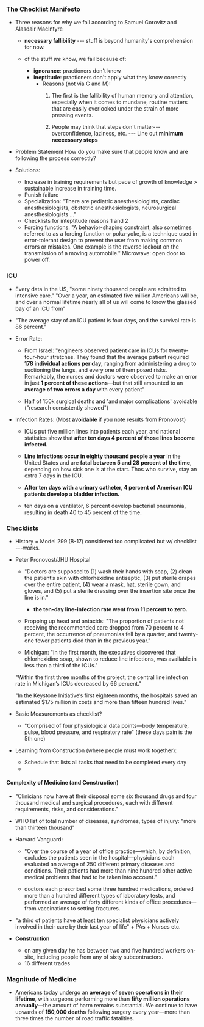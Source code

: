 ### The Checklist Manifesto

* Three reasons for why we fail according to Samuel Gorovitz and Alasdair MacIntyre

    - **necessary fallibility** --- stuff is beyond humanity's comprehension for now.

    - of the stuff *we* know, we fail because of:
        + **ignorance**: practioners don't know
        + **ineptitude**: practioners don't apply what they know correctly
            * Reasons (not via G and M):
                1. The first is the fallibility of human memory and attention, especially when it comes to mundane, routine matters that are easily overlooked under the strain of more pressing events.
                
                2. People may think that steps don't matter---overconfidence, laziness,  etc. --- Line out **minimum neccessary steps**

* Problem Statement How do you make sure that people know and are following the process correctly?

* Solutions:

    - Increase in training requirements but pace of growth of knowledge > sustainable increase in training time.
    - Punish failure
    - Specialization: "There are pediatric anesthesiologists, cardiac anesthesiologists, obstetric anesthesiologists, neurosurgical anesthesiologists ..."
    - Checklists for inteptitude reasons 1 and 2
    - Forcing functions: "A behavior-shaping constraint, also sometimes referred to as a forcing function or poka-yoke, is a technique used in error-tolerant design to prevent the user from making common errors or mistakes. One example is the reverse lockout on the transmission of a moving automobile." Microwave: open door to power off.

### ICU

* Every data in the US, "some ninety thousand people are admitted to intensive care." "Over a year, an estimated five million Americans will be, and over a normal lifetime nearly all of us will come to know the glassed bay of an ICU from"

* "The average stay of an ICU patient is four days, and the survival rate is 86 percent."

* Error Rate:
    - From Israel: "engineers observed patient care in ICUs for twenty-four-hour stretches. They found that the average patient required **178 individual actions per day,** ranging from administering a drug to suctioning the lungs, and every one of them posed risks. Remarkably, the nurses and doctors were observed to make an error in just **1 percent of these actions**—but that still amounted to an **average of two errors a day** with every patient"

    - Half of 150k surgical deaths and 'and major complications' avoidable ("research consistently showed")

* Infection Rates: (Most **avoidable** if you note results from Pronovost)

    - ICUs put five million lines into patients each year, and national statistics show that **after ten days 4 percent of those lines become infected.**
    
    - **Line infections occur in eighty thousand people a year** in the United States and are **fatal between 5 and 28 percent of the time**, depending on how sick one is at the start. Thos who survive, stay an extra 7 days in the ICU.

    - **After ten days with a urinary catheter, 4 percent of American ICU patients develop a bladder infection.**

    - ten days on a ventilator, 6 percent develop bacterial pneumonia, resulting in death 40 to 45 percent of the time.

### Checklists

- History = Model 299 (B-17) considered too complicated but w/ checklist ---works.

- Peter Pronovost/JHU Hospital
    + "Doctors are supposed to (1) wash their hands with soap, (2) clean the patient’s skin with chlorhexidine antiseptic, (3) put sterile drapes over the entire patient, (4) wear a mask, hat, sterile gown, and gloves, and (5) put a sterile dressing over the insertion site once the line is in."
        * **the ten-day line-infection rate went from 11 percent to zero.**

    + Propping up head and antacids: "The proportion of patients not receiving the recommended care dropped from 70 percent to 4 percent, the occurrence of pneumonias fell by a quarter, and twenty-one fewer patients died than in the previous year."
    
    + Michigan: "In the first month, the executives discovered that chlorhexidine soap, shown to reduce line infections, was available in less than a third of the ICUs."

    "Within the first three months of the project, the central line infection rate in Michigan’s ICUs decreased by 66 percent."

    "In the Keystone Initiative’s first eighteen months, the hospitals saved an estimated $175 million in costs and more than fifteen hundred lives."

- Basic Measurements as checklist?
    + "Comprised of four physiological data points—body temperature, pulse, blood pressure, and respiratory rate" (these days pain is the 5th one)

- Learning from Construction (where people must work together):
    - Schedule that lists all tasks that need to be completed every day
    - 

#### Complexity of Medicine (and Construction)

* "Clinicians now have at their disposal some six thousand drugs and four thousand medical and surgical procedures, each with different requirements, risks, and considerations."

* WHO list of total number of diseases, syndromes, types of injury: "more than thirteen thousand"

* Harvard Vanguard: 
    - "Over the course of a year of office practice—which, by definition, excludes the patients seen in the hospital—physicians each evaluated an average of 250 different primary diseases and conditions. Their patients had more than nine hundred other active medical problems that had to be taken into account."
    
    - doctors each prescribed some three hundred medications, ordered more than a hundred different types of laboratory tests, and performed an average of forty different kinds of office procedures—from vaccinations to setting fractures.

* "a third of patients have at least ten specialist physicians actively involved in their care by their last year of life" + PAs + Nurses etc.

* **Construction**
    - on any given day he has between two and five hundred workers on-site, including people from any of sixty subcontractors.
    - 16 different trades

### Magnitude of Medicine

- Americans today undergo an **average of seven operations in their lifetime**, with surgeons performing more than **fifty million operations annually**—the amount of harm remains substantial. We continue to have upwards of **150,000 deaths** following surgery every year—more than three times the number of road traffic fatalities.






